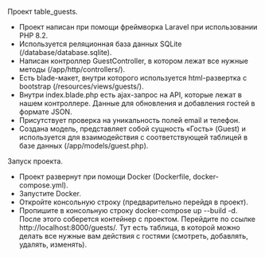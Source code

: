 Проект table_guests.
- Проект написан при помощи фреймворка Laravel при использовании PHP 8.2.
- Используется реляционная база данных SQLite (/database/database.sqlite).
- Написан контроллер GuestController, в котором лежат все нужные методы (/app/http/controllers/).
- Есть blade-макет, внутри которого используется html-развертка с bootstrap (/resources/views/guests/).
- Внутри index.blade.php есть ajax-запрос на API, которые лежат в нашем контроллере. Данные для обновления и добавления гостей в формате JSON.
- Присутствует проверка на уникальность полей email и телефон.
- Создана модель, представляет собой сущность «Гость» (Guest) и используется для взаимодействия с соответствующей таблицей в базе данных (/app/models/guest.php).

Запуск проекта.
- Проект развернут при помощи Docker (Dockerfile, docker-compose.yml).
- Запустите Docker.
- Откройте консольную строку (предварительно перейдя в проект).
- Пропишите в консольную строку docker-compose up --build -d.
После этого соберется контейнер с проектом. Перейдите по ссылке http://localhost:8000/guests/. Тут есть таблица, в которой можно делать все нужные вам действия с гостями (смотреть, добавлять, удалять, изменять).